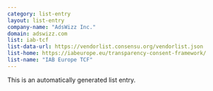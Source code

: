 ```yaml
---
category: list-entry
layout: list-entry
company-name: "AdsWizz Inc."
domain: adswizz.com
list: iab-tcf
list-data-url: https://vendorlist.consensu.org/vendorlist.json
list-home: https://iabeurope.eu/transparency-consent-framework/
list-name: "IAB Europe TCF"
---
```


This is an automatically generated list entry.
